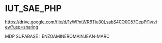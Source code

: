 # IUT_SAE_PHP

https://drive.google.com/file/d/1yWPntWR6Tiu30LsabS40O0C57CepPf1v/view?usp=sharing

MDP SUPABASE : ENZOAMINEROMAINJEAN-MARC
